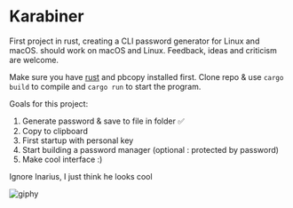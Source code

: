 # Karabiner
First project in rust, creating a CLI  password generator for Linux and macOS. should work on macOS and Linux. Feedback, ideas and criticism are welcome.

Make sure you have [rust](https://www.rust-lang.org/tools/install) and pbcopy installed first.
Clone repo & use ```cargo build``` to compile and ```cargo run``` to start the program.

Goals for this project:
  1. Generate password & save to file in folder ✅
  2. Copy to clipboard
  3. First startup with personal key
  4. Start building a password manager (optional : protected by password) 
  5. Make cool interface :)
  
Ignore Inarius, I just think he looks cool

![giphy](https://user-images.githubusercontent.com/68069187/229680290-2fe9855b-63d3-4b97-a0c1-642b5d319867.gif)
